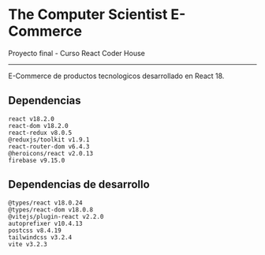 # The Computer Scientist E-Commerce 

Proyecto final - Curso React Coder House

---

E-Commerce de productos tecnologicos desarrollado en React 18.


## Dependencias

    react v18.2.0
    react-dom v18.2.0
    react-redux v8.0.5
    @reduxjs/toolkit v1.9.1
    react-router-dom v6.4.3
    @heroicons/react v2.0.13
    firebase v9.15.0

## Dependencias de desarrollo

    @types/react v18.0.24
    @types/react-dom v18.0.8
    @vitejs/plugin-react v2.2.0
    autoprefixer v10.4.13
    postcss v8.4.19
    tailwindcss v3.2.4
    vite v3.2.3